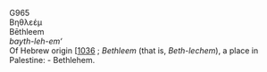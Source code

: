 <body>
  <p>G965<br>  Βηθλεέμ  <br> Bēthleem  <br><i>bayth-leh-em‘ </i><br>Of Hebrew origin [<a href="h1036.htm">1036</a> ; <i>Bethleem</i> (that is, <i>Beth-lechem</i>), a place in Palestine: - Bethlehem.<br></p>
 </body>
